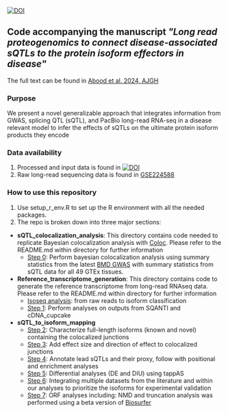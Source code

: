 [![DOI](https://zenodo.org/badge/597128359.svg)](https://zenodo.org/badge/latestdoi/597128359)
## Code accompanying the manuscript *"Long read proteogenomics to connect disease-associated sQTLs to the protein isoform effectors in disease"* 

The full text can be found in [Abood et al. 2024, AJGH]([https://www.biorxiv.org/content/10.1101/2023.03.17.531557v1](https://www.cell.com/ajhg/abstract/S0002-9297(24)00227-1)) 

### Purpose 

We present a novel generalizable approach that integrates information from GWAS, splicing QTL (sQTL), and PacBio long-read RNA-seq in a disease relevant model to infer the effects of sQTLs on the ultimate protein isoform products they encode

### Data availability 
1. Processed and input data is found in [![DOI](https://zenodo.org/badge/DOI/10.5281/zenodo.7603851.svg)](https://doi.org/10.5281/zenodo.7603851)
2. Raw long-read sequencing data is found in [GSE224588](https://www.ncbi.nlm.nih.gov/geo/query/acc.cgi?acc=GSE224588)

### How to use this repository

1. Use setup_r_env.R to set up the R environment with all the needed packages. 
2. The repo is broken down into three major sections: 
  - **sQTL_colocalization_analysis**: This directory contains code needed to replicate Bayesian colocalization analysis with [Coloc](https://journals.plos.org/plosgenetics/article?id=10.1371/journal.pgen.1004383). Please refer to the README.md within directory for further information
    - [Step 0](https://github.com/aa9gj/Bone_proteogenomics_manuscript/tree/main/sQTL_colocalization_analysis/Step0_Colocalization): Perform bayesian colocalization analysis using summary statistics from the latest [BMD GWAS](https://www.nature.com/articles/s41588-018-0302-x) with summary statistics from sQTL data for all 49 GTEx tissues. 
  - **Reference_transcriptome_generation**: This directory contains code to generate the reference transcriptome from long-read RNAseq data. Please refer to the README.md within directory for further information
    - [Isoseq analysis](https://github.com/aa9gj/Bone_proteogenomics_manuscript/blob/main/Reference_transcriptome_generation/Isoseq_analysis/Isoseq_analysis.md): from raw reads to isoform classification
    - [Step 1](https://github.com/aa9gj/Bone_proteogenomics_manuscript/tree/main/Reference_transcriptome_generation/Step1_Long-read_RNAseq_filtering_in_hFOBs): Perform analyses on outputs from SQANTI and cDNA_cupcake
  - **sQTL_to_isoform_mapping**
    - [Step 2](https://github.com/aa9gj/Bone_proteogenomics_manuscript/tree/main/sQTL_to_isoform_mapping/Step2_sQTL_coloc_res_hFOBs_isoforms): Characterize full-length isoforms (known and novel) containing the colocalized junctions
    - [Step 3](https://github.com/aa9gj/Bone_proteogenomics_manuscript/tree/main/sQTL_to_isoform_mapping/Step3_Add_effect_size): Add effect size and direction of effect to colocalized junctions
    - [Step 4](https://github.com/aa9gj/Bone_proteogenomics_manuscript/tree/main/sQTL_to_isoform_mapping/Step4_event_annotaion_and_enrichment): Annotate lead sQTLs and their proxy, follow with positional and enrichment analyses
    - [Step 5](https://github.com/aa9gj/Bone_proteogenomics_manuscript/tree/main/sQTL_to_isoform_mapping/Step5_tappAS_analysis): Differential analyses (DE and DIU) using tappAS
    - [Step 6](https://github.com/aa9gj/Bone_proteogenomics_manuscript/tree/main/sQTL_to_isoform_mapping/Step6_Generation_of_source_data): Integrating multiple datasets from the literature and within our analyses to prioritize the isoforms for experimental validation
    - [Step 7](https://github.com/aa9gj/Bone_proteogenomics_manuscript/tree/main/sQTL_to_isoform_mapping/Step7_generation_of_ORFs): ORF analyses including: NMD and truncation analysis was performed using a beta version of [Biosurfer](https://github.com/sheynkman-lab/Biosurfer_BMD_analysis) 
